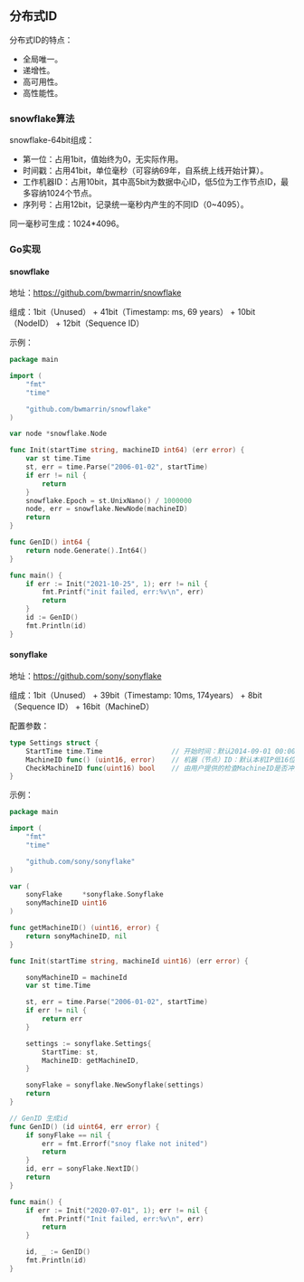 ## 分布式ID

分布式ID的特点：

- 全局唯一。
- 递增性。
- 高可用性。
- 高性能性。

### snowflake算法

snowflake-64bit组成：

- 第一位：占用1bit，值始终为0，无实际作用。
- 时间戳：占用41bit，单位毫秒（可容纳69年，自系统上线开始计算）。
- 工作机器ID：占用10bit，其中高5bit为数据中心ID，低5位为工作节点ID，最多容纳1024个节点。
- 序列号：占用12bit，记录统一毫秒内产生的不同ID（0~4095）。

同一毫秒可生成：1024*4096。

### Go实现

#### snowflake

地址：https://github.com/bwmarrin/snowflake

组成：1bit（Unused） + 41bit（Timestamp: ms, 69 years） + 10bit（NodeID） + 12bit（Sequence ID）

示例：

```go
package main

import (
	"fmt"
	"time"

	"github.com/bwmarrin/snowflake"
)

var node *snowflake.Node

func Init(startTime string, machineID int64) (err error) {
	var st time.Time
	st, err = time.Parse("2006-01-02", startTime)
	if err != nil {
		return
	}
	snowflake.Epoch = st.UnixNano() / 1000000
	node, err = snowflake.NewNode(machineID)
	return
}

func GenID() int64 {
	return node.Generate().Int64()
}

func main() {
	if err := Init("2021-10-25", 1); err != nil {
		fmt.Printf("init failed, err:%v\n", err)
		return
	}
	id := GenID()
	fmt.Println(id)
}
```

#### sonyflake

地址：https://github.com/sony/sonyflake

组成：1bit（Unused） + 39bit（Timestamp: 10ms, 174years） + 8bit（Sequence ID） + 16bit（MachineD）

配置参数：

```go
type Settings struct {
	StartTime time.Time					// 开始时间：默认2014-09-01 00:00:00 +0000 UTC
	MachineID func() (uint16, error)	// 机器（节点）ID：默认本机IP低16位
	CheckMachineID func(uint16) bool	// 由用户提供的检查MachineID是否冲突的函数。
}
```

示例：

```go
package main

import (
	"fmt"
	"time"

	"github.com/sony/sonyflake"
)

var (
	sonyFlake     *sonyflake.Sonyflake
	sonyMachineID uint16
)

func getMachineID() (uint16, error) {
	return sonyMachineID, nil
}

func Init(startTime string, machineId uint16) (err error) {

	sonyMachineID = machineId
	var st time.Time

	st, err = time.Parse("2006-01-02", startTime)
	if err != nil {
		return err
	}

	settings := sonyflake.Settings{
		StartTime: st,
		MachineID: getMachineID,
	}

	sonyFlake = sonyflake.NewSonyflake(settings)
	return
}

// GenID 生成id
func GenID() (id uint64, err error) {
	if sonyFlake == nil {
		err = fmt.Errorf("snoy flake not inited")
		return
	}
	id, err = sonyFlake.NextID()
	return
}

func main() {
	if err := Init("2020-07-01", 1); err != nil {
		fmt.Printf("Init failed, err:%v\n", err)
		return
	}

	id, _ := GenID()
	fmt.Println(id)
}
```


